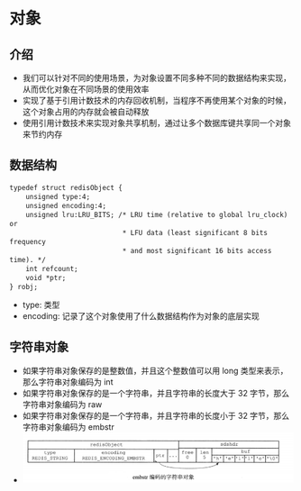 # 对象

## 介绍

- 我们可以针对不同的使用场景，为对象设置不同多种不同的数据结构来实现，从而优化对象在不同场景的使用效率
- 实现了基于引用计数技术的内存回收机制，当程序不再使用某个对象的时候，这个对象占用的内存就会被自动释放
- 使用引用计数技术来实现对象共享机制，通过让多个数据库键共享同一个对象来节约内存

## 数据结构

```
typedef struct redisObject {
    unsigned type:4;
    unsigned encoding:4;
    unsigned lru:LRU_BITS; /* LRU time (relative to global lru_clock) or
                            * LFU data (least significant 8 bits frequency
                            * and most significant 16 bits access time). */
    int refcount;
    void *ptr;
} robj;
```

- type: 类型
- encoding: 记录了这个对象使用了什么数据结构作为对象的底层实现

## 字符串对象

- 如果字符串对象保存的是整数值，并且这个整数值可以用 long 类型来表示，那么字符串对象编码为 int
- 如果字符串对象保存的是一个字符串，并且字符串的长度大于 32 字节，那么字符串对象编码为 raw
- 如果字符串对象保存的是一个字符串，并且字符串的长度小于 32 字节，那么字符串对象编码为 embstr
- ![embstr_structure](./pic/embstr_structure.png)
